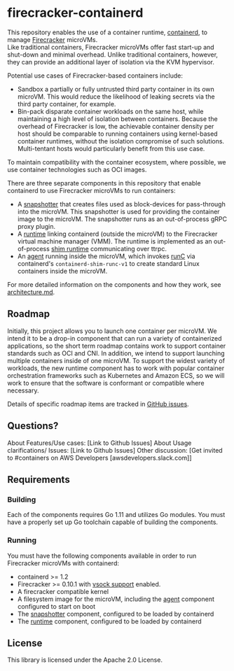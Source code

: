 # firecracker-containerd

This repository enables the use of a container runtime,
[containerd](https://containerd.io), to manage
[Firecracker](https://github.com/firecracker-microvm/firecracker) microVMs.  
Like traditional containers, Firecracker microVMs offer fast 
start-up and shut-down and minimal overhead.  Unlike traditional 
containers, however, they can provide an additional layer of 
isolation via the KVM hypervisor. 

Potential use cases of Firecracker-based containers include:
* Sandbox a partially or fully untrusted third party container 
in its own microVM.  This would reduce the likelihood of 
leaking secrets via the third party container, for example.
* Bin-pack disparate container workloads on the same host, 
while maintaining a high level of isolation between containers.  Because 
the overhead of Firecracker is low, the achievable container 
density per host should be comparable to 
running containers using kernel-based container runtimes, 
without the isolation compromise of such solutions.  Multi-tentant 
hosts would particularly benefit from this use case.

To maintain compatibility with the container ecosystem, where possible, we use
container technologies such as OCI images.

There are three separate components in this repository that enable containerd 
to use Firecracker microVMs to run containers:

* A [snapshotter](snapshotter) that creates files used as block-devices for
  pass-through into the microVM.  This snapshotter is used for providing the
  container image to the microVM.  The snapshotter runs as an out-of-process
  gRPC proxy plugin.
* A [runtime](runtime) linking containerd (outside the microVM) to the
  Firecracker virtual machine manager (VMM).  The runtime is implemented as an
  out-of-process
  [shim runtime](https://github.com/containerd/containerd/issues/2426)
  communicating over ttrpc.
* An [agent](agent) running inside the microVM, which invokes
  [runC](https://runc.io) via containerd's `containerd-shim-runc-v1`
  to create standard Linux containers inside the microVM.
  
For more detailed information on the components and how they work, see
[architecture.md](docs/architecture.md).

## Roadmap

Initially, this project allows you to launch one container per microVM.  We
intend it to be a drop-in component that can run a variety of containerized
applications, so the short term roadmap contains work to support container
standards such as OCI and CNI. In addition, we intend to support launching multiple
containers inside of one microVM.  To support the widest variety of workloads,
the new runtime component has to work with popular container orchestration
frameworks such as Kubernetes and Amazon ECS, so we will work to ensure that the
software is conformant or compatible where necessary.

Details of specific roadmap items are tracked in [GitHub issues](issues).

## Questions?

About Features/Use cases: [Link to Github Issues] About Usage clarifications/
Issues: [Link to Github Issues] Other discussion:
[Get invited to #containers on AWS Developers [awsdevelopers.slack.com]]

## Requirements

### Building

Each of the components requires Go 1.11 and utilizes Go modules.  You must have
a properly set up Go toolchain capable of building the components.

### Running

You must have the following components available in order to run Firecracker
microVMs with containerd:

* containerd >= 1.2
* Firecracker >= 0.10.1 with [vsock support](https://github.com/firecracker-microvm/firecracker/blob/master/docs/experimental-vsock.md) enabled.
* A firecracker compatible kernel
* A filesystem image for the microVM, including the [agent](agent)
  component configured to start on boot
* The [snapshotter](snapshotter) component, configured to be loaded by containerd
* The [runtime](runtime) component, configured to be loaded by containerd

## License

This library is licensed under the Apache 2.0 License.
